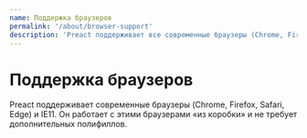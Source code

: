 ```yaml
---
name: Поддержка браузеров
permalink: '/about/browser-support'
description: 'Preact поддерживает все современные браузеры (Chrome, Firefox, Safari, Edge) и IE11'
---
```


# Поддержка браузеров

Preact поддерживает современные браузеры (Chrome, Firefox, Safari, Edge) и IE11. Он работает с этими браузерами «из коробки» и не требует дополнительных полифиллов.
